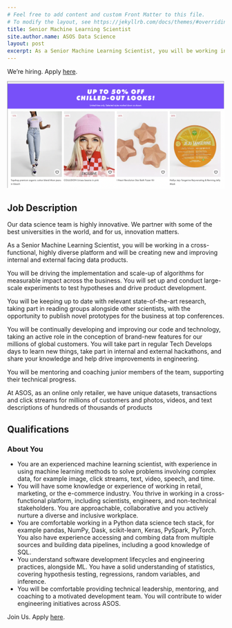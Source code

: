 ```yaml
---
# Feel free to add content and custom Front Matter to this file.
# To modify the layout, see https://jekyllrb.com/docs/themes/#overriding-theme-defaults
title: Senior Machine Learning Scientist
site.author.name: ASOS Data Science
layout: post
excerpt: As a Senior Machine Learning Scientist, you will be working in a cross-functional, highly diverse platform and will be creating new and improving internal and external facing data products.
---
```


We’re hiring. Apply [here](https://jobs.smartrecruiters.com/ASOS/743999821713273-senior-machine-learning-scientist).

![Senior Machine Learning Scientist](/images/sml.png)

## Job Description

Our data science team is highly innovative. We partner with some of the best universities in the world, and for us, innovation matters.

As a Senior Machine Learning Scientist, you will be working in a cross-functional, highly diverse platform and will be creating new and improving internal and external facing data products.

You will be driving the implementation and scale-up of algorithms for measurable impact across the business. You will set up and conduct large-scale experiments to test hypotheses and drive product development.

You will be keeping up to date with relevant state-of-the-art research, taking part in reading groups alongside other scientists, with the opportunity to publish novel prototypes for the business at top conferences.

You will be continually developing and improving our code and technology, taking an active role in the conception of brand-new features for our millions of global customers. You will take part in regular Tech Develops days to learn new things, take part in internal and external hackathons, and share your knowledge and help drive improvements in engineering.

You will be mentoring and coaching junior members of the team, supporting their technical progress.

At ASOS, as an online only retailer, we have unique datasets, transactions and click streams for millions of customers and photos, videos, and text descriptions of hundreds of thousands of products

## Qualifications
### About You

* You are an experienced machine learning scientist, with experience in using machine learning methods to solve problems involving complex data, for example image, click streams, text, video, speech, and time.
* You will have some knowledge or experience of working in retail, marketing, or the e-commerce industry. You thrive in working in a cross-functional platform, including scientists, engineers, and non-technical stakeholders. You are approachable, collaborative and you actively nurture a diverse and inclusive workplace.
* You are comfortable working in a Python data science tech stack, for example pandas, NumPy, Dask, scikit-learn, Keras, PySpark, PyTorch. You also have experience accessing and combing data from multiple sources and building data pipelines, including a good knowledge of SQL.
* You understand software development lifecycles and engineering practices, alongside ML. You have a solid understanding of statistics, covering hypothesis testing, regressions, random variables, and inference.
* You will be comfortable providing technical leadership, mentoring, and coaching to a motivated development team. You will contribute to wider engineering initiatives across ASOS.

Join Us. Apply [here](https://jobs.smartrecruiters.com/ASOS/743999821713273-senior-machine-learning-scientist).